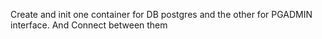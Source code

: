 Create and init one container for DB postgres and the other for PGADMIN interface.
And Connect between them